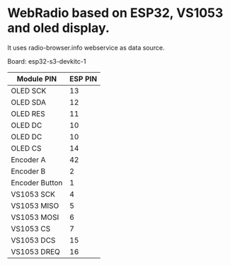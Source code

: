 # WebRadio based on ESP32, VS1053 and oled display.
It uses radio-browser.info webservice as data source.

Board: esp32-s3-devkitc-1

| Module PIN |ESP PIN |
|--|--|
|OLED SCK|13|
|OLED SDA|12|
|OLED RES|11|
|OLED DC|10|
|OLED DC|10|
|OLED CS|14|
|Encoder A|42|
|Encoder B|2|
|Encoder Button|1|
|VS1053 SCK|4|
|VS1053 MISO|5|
|VS1053 MOSI|6|
|VS1053 CS|7|
|VS1053 DCS|15|
|VS1053 DREQ|16|
